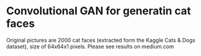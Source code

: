 # Convolutional GAN for generatin cat faces

Original pictures are 2000 cat faces (extracted form the Kaggle Cats & Dogs dataset), size of 64x64x1 pixels.
Please see results on medium.com
